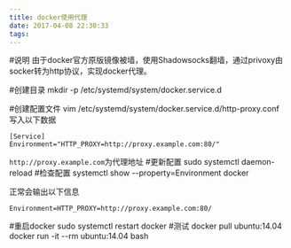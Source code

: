 ```yaml
---
title: docker使用代理
date: 2017-04-08 22:30:33
tags:
---
```



#说明
	由于docker官方原版镜像被墙，使用Shadowsocks翻墙，通过privoxy由socker转为http协议，实现docker代理。

#创建目录
	mkdir -p /etc/systemd/system/docker.service.d

#创建配置文件
	vim /etc/systemd/system/docker.service.d/http-proxy.conf
写入以下数据

	[Service]
	Environment="HTTP_PROXY=http://proxy.example.com:80/"
`http://proxy.example.com`为代理地址
#更新配置
	sudo systemctl daemon-reload
#检查配置
	systemctl show --property=Environment docker

正常会输出以下信息
	
	Environment=HTTP_PROXY=http://proxy.example.com:80/
#重启docker
	sudo systemctl restart docker
#测试
	 docker pull ubuntu:14.04
	 docker run -it --rm ubuntu:14.04 bash